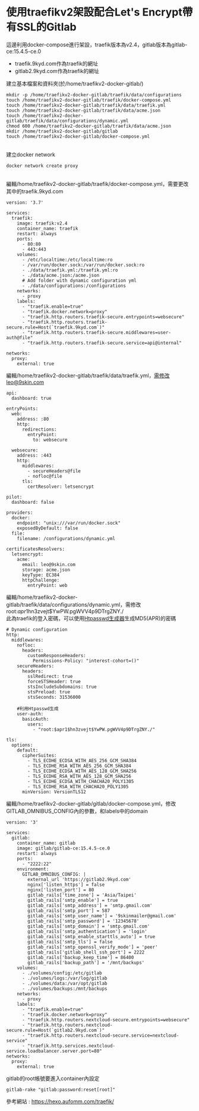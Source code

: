 # 使用traefikv2架設配合Let's Encrypt帶有SSL的Gitlab

這邊利用docker-compose進行架設，traefik版本為v2.4，gitlab版本為gitlab-ce:15.4.5-ce.0
- traefik.9kyd.com作為traefik的網址
- gitlab2.9kyd.com作為traefik的網址

建立基本檔案和資料夾(於/home/traefikv2-docker-gitlab/)
```
mkdir -p /home/traefikv2-docker-gitlab/traefik/data/configurations
touch /home/traefikv2-docker-gitlab/traefik/docker-compose.yml
touch /home/traefikv2-docker-gitlab/traefik/data/traefik.yml
touch /home/traefikv2-docker-gitlab/traefik/data/acme.json
touch /home/traefikv2-docker-gitlab/traefik/data/configurations/dynamic.yml
chmod 600 /home/traefikv2-docker-gitlab/traefik/data/acme.json
mkdir /home/traefikv2-docker-gitlab/gitlab
touch /home/traefikv2-docker-gitlab/docker-compose.yml
```
<br />
建立docker network<br />

```
docker network create proxy
```

<br />
編輯/home/traefikv2-docker-gitlab/traefik/docker-compose.yml，需要更改其中的traefik.9kyd.com<br />

```
version: '3.7'

services:
  traefik:
    image: traefik:v2.4
    container_name: traefik
    restart: always
    ports:
      - 80:80
      - 443:443
    volumes:
      - /etc/localtime:/etc/localtime:ro
      - /var/run/docker.sock:/var/run/docker.sock:ro
      - ./data/traefik.yml:/traefik.yml:ro
      - ./data/acme.json:/acme.json
      # Add folder with dynamic configuration yml
      - ./data/configurations:/configurations
    networks:
      - proxy
    labels:
      - "traefik.enable=true"
      - "traefik.docker.network=proxy"
      - "traefik.http.routers.traefik-secure.entrypoints=websecure"
      - "traefik.http.routers.traefik-secure.rule=Host(`traefik.9kyd.com`)"
      - "traefik.http.routers.traefik-secure.middlewares=user-auth@file"
      - "traefik.http.routers.traefik-secure.service=api@internal"

networks:
  proxy:
    external: true
```

編輯/home/traefikv2-docker-gitlab/traefik/data/traefik.yml，需修改leo@9skin.com<br/>

```
api:
  dashboard: true

entryPoints:
  web:
    address: :80
    http:
      redirections:
        entryPoint:
          to: websecure

  websecure:
    address: :443
    http:
      middlewares:
        - secureHeaders@file
        - nofloc@file
      tls:
        certResolver: letsencrypt

pilot:
  dashboard: false

providers:
  docker:
    endpoint: "unix:///var/run/docker.sock"
    exposedByDefault: false
  file:
    filename: /configurations/dynamic.yml

certificatesResolvers:
  letsencrypt:
    acme:
      email: leo@9skin.com
      storage: acme.json
      keyType: EC384
      httpChallenge:
        entryPoint: web
```

編輯/home/traefikv2-docker-gitlab/traefik/data/configurations/dynamic.yml，需修改root:$apr1$hn3zvejt$YwPW.pgWVV4p9DTrgZNY./<br/>
此為traefik的登入密碼，可以使用<a href="https://zh-tw.rakko.tools/tools/20/">Htpasswd生成器</a>生成MD5(APR)的密碼<br />

```
# Dynamic configuration
http:
  middlewares:
    nofloc:
      headers:
        customResponseHeaders:
          Permissions-Policy: "interest-cohort=()"
    secureHeaders:
      headers:
        sslRedirect: true
        forceSTSHeader: true
        stsIncludeSubdomains: true
        stsPreload: true
        stsSeconds: 31536000

    #利用Htpasswd生成         
    user-auth:
      basicAuth:
        users:
          - "root:$apr1$hn3zvejt$YwPW.pgWVV4p9DTrgZNY./"

tls:
  options:
    default:
      cipherSuites:
        - TLS_ECDHE_ECDSA_WITH_AES_256_GCM_SHA384
        - TLS_ECDHE_RSA_WITH_AES_256_GCM_SHA384
        - TLS_ECDHE_ECDSA_WITH_AES_128_GCM_SHA256
        - TLS_ECDHE_RSA_WITH_AES_128_GCM_SHA256
        - TLS_ECDHE_ECDSA_WITH_CHACHA20_POLY1305
        - TLS_ECDHE_RSA_WITH_CHACHA20_POLY1305
      minVersion: VersionTLS12
```

編輯/home/traefikv2-docker-gitlab/gitlab/docker-compose.yml，修改GITLAB_OMNIBUS_CONFIG內的參數，和labels中的domain<br />

```
version: '3'

services:
  gitlab:
    container_name: gitlab
    image: gitlab/gitlab-ce:15.4.5-ce.0
    restart: always
    ports:
      - "2222:22"
    environment:
      GITLAB_OMNIBUS_CONFIG: |
        external_url 'https://gitlab2.9kyd.com'
        nginx['listen_https'] = false
        nginx['listen_port'] = 80
        gitlab_rails['time_zone'] = 'Asia/Taipei'
        gitlab_rails['smtp_enable'] = true
        gitlab_rails['smtp_address'] = 'smtp.gmail.com'
        gitlab_rails['smtp_port'] = 587
        gitlab_rails['smtp_user_name'] = '9skinmailer@gmail.com'
        gitlab_rails['smtp_password'] = '12345678'
        gitlab_rails['smtp_domain'] = 'smtp.gmail.com'
        gitlab_rails['smtp_authentication'] = 'login'
        gitlab_rails['smtp_enable_starttls_auto'] = true
        gitlab_rails['smtp_tls'] = false
        gitlab_rails['smtp_openssl_verify_mode'] = 'peer'
        gitlab_rails['gitlab_shell_ssh_port'] = 2222
        gitlab_rails['backup_keep_time'] = 86400
        gitlab_rails['backup_path'] = '/mnt/backups'
    volumes:
      - ./volumes/config:/etc/gitlab
      - ./volumes/logs:/var/log/gitlab
      - ./volumes/data:/var/opt/gitlab
      - ./volumes/backups:/mnt/backups
    networks:
      - proxy
    labels:
      - "traefik.enable=true"
      - "traefik.docker.network=proxy"
      - "traefik.http.routers.nextcloud-secure.entrypoints=websecure"
      - "traefik.http.routers.nextcloud-secure.rule=Host(`gitlab2.9kyd.com`)"
      - "traefik.http.routers.nextcloud-secure.service=nextcloud-service"
      - "traefik.http.services.nextcloud-service.loadbalancer.server.port=80" 
networks:
  proxy:
    external: true
```

gitlab的root帳號要進入container內設定<br/>

```
gitlab-rake "gitlab:password:reset[root]"
```

參考網站 : https://hexo.aufomm.com/traefik/
